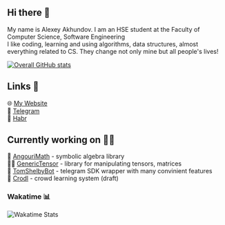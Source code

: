 ## Hi there 👋
My name is Alexey Akhundov. I am an HSE student at the Faculty of Computer Science, Software Engineering  
I like coding, learning and using algorithms, data structures, almost everything related to CS. They change not only mine but all people's lives!

[![Overall GitHub stats](https://github-readme-stats.vercel.app/api?username=theseems&show_icons=true&hide_title=true&theme=dark)](https://github.com/theseems)


## Links 🔗
🌐 [My Website](https://theseems.ru)  
📱 [Telegram](https://theseems.ru)  
📝 [Habr](https://habr.com/ru/users/theseems)  

## Currently working on 👨‍💻
🔣 [AngouriMath](https://github.com/asc-community/AngouriMath) - symbolic algebra library  
👩‍💻 [GenericTensor](https://github.com/asc-community/GenericTensor) - library for manipulating tensors, matrices  
🤖 [TomShelbyBot](https://github.com/TomShelbyBot/TomShelbyBot) - telegram SDK wrapper with many convinient features  
📙 [Crodl](https://github.com/Crodl/Crodl-backend) - crowd learning system (draft)

### Wakatime 📊  
![Wakatime Stats](https://github-readme-stats.vercel.app/api/wakatime?username=@theseems&theme=dark)
